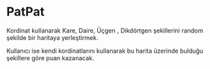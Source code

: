 # PatPat

Kordinat kullanarak Kare, Daire, Üçgen , Dikdörtgen şekillerini random şekilde bir haritaya yerleştirmek.

Kullanıcı ise kendi kordinatlarını kullanarak bu harita üzerinde bulduğu şekillere göre puan kazanacak.